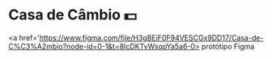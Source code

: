 # Casa de Câmbio 💵


<a href='https://www.figma.com/file/H3gBEiF0F94VESCGx9DD17/Casa-de-C%C3%A2mbio?node-id=0-1&t=8IcDKTvWsqpYa5a6-0> protótipo Figma  </a>
